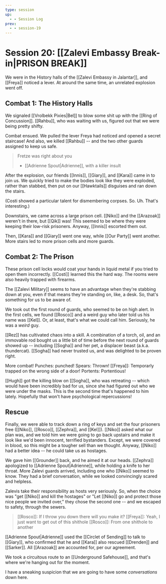 ```yaml
---
type: session
up:
  - - Session Log
prev:
  - - session-19
---
```


# Session 20: [[Zalevi Embassy Break-in|PRISON BREAK]]
We were in the History halls of the [[Zalevi Embassy in Jalantar]], and [[Freya]] noticed a lever. At around the same time, an unrelated explosion went off. 

## Combat 1: The History Halls
We signaled [[Vrolbekk Pixies|Bel]] to blow some shit up with the [[Ring of Concussion]]. [[Rahbu]], who was waiting with us, figured out that we were being pretty shifty. 

Combat ensued. We pulled the lever Freya had noticed and opened a secret staircase! And also, we killed [[Rahbu]] -- and the two other guards assigned to keep us safe. 

> Fretze was right about you
> 
> - [[Adrienne Spout|Adrienne]], with a killer insult

After the explosion, our friends [[Innis]], [[Giary]], and [[Kara]] came in to join us. We quickly tried to make the bodies look like they were exploded, rather than stabbed, then put on our [[Hawktails]] disguises and ran down the stairs.

(Costi showed a particular talent for dismembering corpses. So. Uh. That's interesting.)

Downstairs, we came across a large prison cell. [[Niko]] and the [[Arazoak]] weren't in there, but [[Qik]] was! This seemed to be where they were keeping their low-risk prisoners. Anyway, [[Innis]] escorted them out. 

Then, [[Kara]] and [[Giary]] went one way, while [[Our Party]] went another. More stairs led to more prison cells and more guards.

## Combat 2: The Prison
These prison cell locks would coat your hands in liquid metal if you tried to open them incorrectly. [[Costi]] learned this the hard way. The rooms were also heavily trapped with firearms. 

The [[Zalevi Military]] seems to have an advantage when they're stabbing down at you, even if that means they're standing on, like, a desk. So, that's something for us to be aware of. 

We took out the first round of guards, who seemed to be on high alert. In the first cells, we found [[Rosco]] and a weird guy who later told us his name was [[Kel]]. Or, at least, that's what we could call him. Seriously, he was a *weird* guy. 

[[Rez]] has cultivated chaos into a skill. A combination of a torch, oil, and an immovable rod bought us a little bit of time before the next round of guards showed up -- including [[Sogha]] and her pet, a displacer beast (a.k.a. thundercat). [[Sogha]] had never trusted us, and was delighted to be proven right. 

More combat! Punches: punched! Spears: Thrown! [[Freya]]: Temporarly trapped on the wrong side of a door! Portents: Portentious! 

[[Hugh]] got the killing blow on [[Sogha]], who was retreating -- which would have been incredibly bad for us, since she had figured out who we were under the masks. This is the second time that's happened to him lately. Hopefully that won't have psychological repercussions! 

## Rescue
Finally, we were able to track down a ring of keys and set the four prisoners free ([[Niko]], [[Rosco]], [[Zephra]], and [[Kel]]). [[Niko]] asked what our plan was, and we told him we were going to go back upstairs and make it look like we'd been innocent, terrified bystanders. Except, we were covered in blood, so this might be a tougher sell than we thought. Anyway, [[Niko]] had a better idea -- he could take us as hostages. 

We gave him [[Grounder]] back, and he aimed it at our heads. [[Zephra]] apologized to [[Adrienne Spout|Adrienne]], while holding a knife to her throat. More Zalevi guards arrived, including one who [[Niko]] seemed to know. They had a brief conversation, while we looked convincingly scared and helpless. 

Zalevis take their responsibility as hosts very seriously. So, when the choice was "get [[Niko]] and kill the hostages" or "Let [[Niko]] go and protect those nice people we invited over," they chose the second one -- and we escaped to safety, through the sewers.

> [[Rosco]]: If I throw you down there will you make it?
 >[[Freya]]: Yeah, I just want to get out of this shithole
 >[[Rosco]]: From one shithole to another
 >

 [[Adrienne Spout|Adrienne]] used the [[Circlet of Sending]] to talk to [[Giary]], who confirmed that he and [[Kara]] also rescued [[Drenden]] and [[Sarker]]. All [[Arazoak]] are accounted for, per our agreement. 

We took a circuitous route to an [[Underground Safehouse]], and that's where we're hanging out for the moment. 

I have a sneaking suspicion that we are going to have some *conversations* down here.